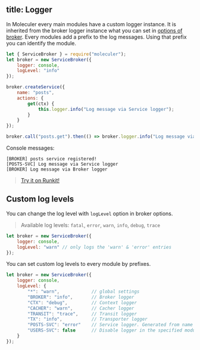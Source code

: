 title: Logger
---
In Moleculer every main modules have a custom logger instance. It is inherited from the broker logger instance what you can set in [options of broker](broker.html#Constructor-options).
Every modules add a prefix to the log messages. Using that prefix you can identify the module.

```js
let { ServiceBroker } = require("moleculer");
let broker = new ServiceBroker({
    logger: console,
    logLevel: "info"
});

broker.createService({
    name: "posts",
    actions: {
        get(ctx) {
            this.logger.info("Log message via Service logger");
        }
    }
});

broker.call("posts.get").then(() => broker.logger.info("Log message via Broker logger"));
```
Console messages:
```
[BROKER] posts service registered!
[POSTS-SVC] Log message via Service logger
[BROKER] Log message via Broker logger
```
> [Try it on Runkit!](https://runkit.com/icebob/58b1f93be302c300142e2aae)

## Custom log levels
You can change the log level with `logLevel` option in broker options.

> Available log levels: `fatal`, `error`, `warn`, `info`, `debug`, `trace`

```js
let broker = new ServiceBroker({
    logger: console,
    logLevel: "warn" // only logs the 'warn' & 'error' entries
});
```

You can set custom log levels to every module by prefixes.
```js
let broker = new ServiceBroker({
    logger: console,
    logLevel: {
        "*": "warn",            // global settings
        "BROKER": "info",       // Broker logger
        "CTX": "debug",         // Context logger
        "CACHER": "warn",       // Cacher logger
        "TRANSIT": "trace",     // Transit logger
        "TX": "info",           // Transporter logger
        "POSTS-SVC": "error"    // Service logger. Generated from name of service with '-SVC' suffix
        "USERS-SVC": false      // Disable logger in the specified module
    }
});
```